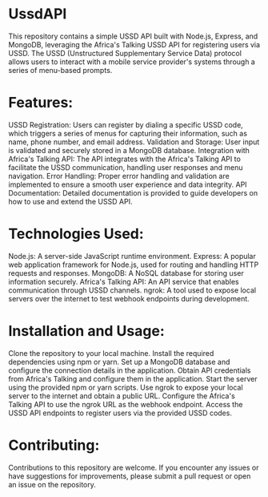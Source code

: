 # UssdAPI
This repository contains a simple USSD API built with Node.js, Express, and MongoDB, leveraging the Africa's Talking USSD API for registering users via USSD. The USSD (Unstructured Supplementary Service Data) protocol allows users to interact with a mobile service provider's systems through a series of menu-based prompts.

# Features:

USSD Registration: Users can register by dialing a specific USSD code, which triggers a series of menus for capturing their information, such as name, phone number, and email address.
Validation and Storage: User input is validated and securely stored in a MongoDB database.
Integration with Africa's Talking API: The API integrates with the Africa's Talking API to facilitate the USSD communication, handling user responses and menu navigation.
Error Handling: Proper error handling and validation are implemented to ensure a smooth user experience and data integrity.
API Documentation: Detailed documentation is provided to guide developers on how to use and extend the USSD API.

# Technologies Used:

Node.js: A server-side JavaScript runtime environment.
Express: A popular web application framework for Node.js, used for routing and handling HTTP requests and responses.
MongoDB: A NoSQL database for storing user information securely.
Africa's Talking API: An API service that enables communication through USSD channels.
ngrok: A tool used to expose local servers over the internet to test webhook endpoints during development.

# Installation and Usage:

Clone the repository to your local machine.
Install the required dependencies using npm or yarn.
Set up a MongoDB database and configure the connection details in the application.
Obtain API credentials from Africa's Talking and configure them in the application.
Start the server using the provided npm or yarn scripts.
Use ngrok to expose your local server to the internet and obtain a public URL.
Configure the Africa's Talking API to use the ngrok URL as the webhook endpoint.
Access the USSD API endpoints to register users via the provided USSD codes.

# Contributing:
Contributions to this repository are welcome. If you encounter any issues or have suggestions for improvements, please submit a pull request or open an issue on the repository.
